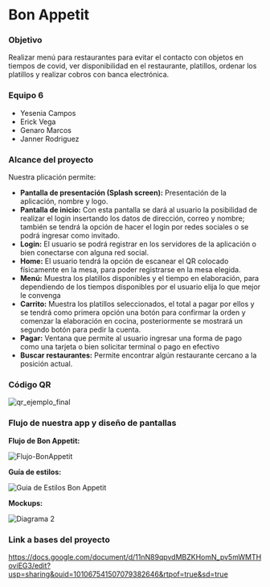 # Bon Appetit

### Objetivo
Realizar menú para restaurantes para evitar el contacto con objetos en tiempos de covid, ver disponibilidad en el restaurante, platillos, ordenar los platillos y realizar cobros con banca electrónica. 

### Equipo 6
- Yesenia Campos
- Erick Vega 
- Genaro Marcos
- Janner Rodriguez

### Alcance del proyecto
Nuestra plicación permite:
- **Pantalla de presentación (Splash screen):** Presentación de la aplicación, nombre y logo.
- **Pantalla de inicio:** Con esta pantalla se dará al usuario la posibilidad de realizar el login insertando los datos de dirección, correo y nombre; también se tendrá la opción de hacer el login por redes sociales o se podrá ingresar como invitado.
- **Login:** El usuario se podrá registrar en los servidores de la aplicación o bien conectarse con alguna red social.
- **Home:** El usuario tendrá la opción de escanear el QR colocado físicamente en la mesa, para poder registrarse en la mesa elegida.
- **Menú:** Muestra los platillos disponibles y el tiempo en elaboración, para dependiendo de los tiempos disponibles por el usuario elija lo que mejor le convenga 
- **Carrito:** Muestra los platillos seleccionados, el total a pagar por ellos y se tendrá como primera opción una botón para confirmar la orden y comenzar la elaboración en cocina, posteriormente se mostrará un segundo botón para pedir la cuenta. 
- **Pagar:** Ventana que permite al usuario ingresar una forma de pago como una tarjeta o bien solicitar terminal o pago en efectivo
- **Buscar restaurantes:** Permite encontrar algún restaurante cercano a la posición actual.


### Código QR

![qr_ejemplo_final](https://user-images.githubusercontent.com/73143272/135803438-a3404a61-2fea-4b69-aea3-1f0a8668b7b6.png)

### Flujo de nuestra app y diseño de pantallas

**Flujo de Bon Appetit:**

![Flujo-BonAppetit](https://user-images.githubusercontent.com/73143272/132267814-9536a8c3-dc51-4021-8523-f851381d2a85.PNG)

**Guía de estilos:**

![Guia de Estilos Bon Appetit](https://user-images.githubusercontent.com/73143272/132267832-8399df3d-ba45-40ec-bcea-3882c21a987e.PNG)

**Mockups:**

![Diagrama 2](https://user-images.githubusercontent.com/73143272/132267845-3378556b-493b-4c01-a9a1-d6d2d470d127.PNG)

### Link a bases del proyecto
https://docs.google.com/document/d/11nN89qpvdMBZKHomN_pv5mWMTHoviEG3/edit?usp=sharing&ouid=101067541507079382646&rtpof=true&sd=true
